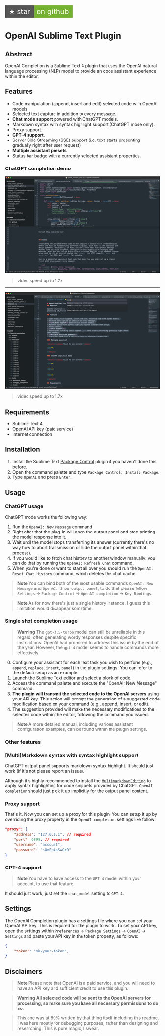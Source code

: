 [![Star on GitHub][img-stars]][stars]

# OpenAI Sublime Text Plugin
## Abstract

OpenAI Completion is a Sublime Text 4 plugin that uses the OpenAI natural language processing (NLP) model to provide an code assistant experience within the editor.

## Features

- Code manipulation (append, insert and edit) selected code with OpenAI models.
- Selected text capture in addition to every message.
- **Chat mode support** powered with ChatGPT models.
- Markdown syntax with syntax highlight support (ChatGPT mode only).
- Proxy support.
- **GPT-4 support**.
- Server Side Streaming (SSE) support (i.e. text starts presenting gradually right after user request)
- **Multiple assistant presets**
- Status bar badge with a currently selected assistant properties.

### ChatGPT completion demo

[![Watch the video](static/media/panel_thumbnail.png)](static/vids/panel.mp4)
> video speed up to 1.7x

---

[![Watch the video](static/media/editing_thumbnail.png)](https://imgur.com/a/Bl8ZK4L)
> video speed up to 1.7x

## Requirements

- Sublime Text 4
- [OpenAI](https://beta.openai.com/account) API key (paid service)
- Internet connection

## Installation

1. Install the Sublime Text [Package Control](https://packagecontrol.io/installation) plugin if you haven't done this before.
2. Open the command palette and type `Package Control: Install Package`.
3. Type `OpenAI` and press `Enter`.

## Usage

### ChatGPT usage

ChatGPT mode works the following way:

1. Run the `OpenAI: New Message` command
2. Right after that the plug-in will open the output panel and start printing the model response into it.
3. Wait until the model stops transferring its answer (currently there's no way how to abort transmission or hide the output panel within that process).
4. If you would like to fetch chat history to another window manually, you can do that by running the `OpenAI: Refresh Chat` command.
5. When you're done or want to start all over you should run the `OpenAI: Reset Chat History` command, which deletes the chat cache.

> **Note**
>  You can bind both of the most usable commands `OpenAI: New Message` and `OpenAI: Show output panel`, to do that please follow `Settings` -> `Package Control` -> `OpenAI completion` -> `Key Bindings`.

> **Note**
> As for now there's just a single history instance. I guess this limitation would disappear sometime.

### Single shot completion usage

> **Warning**
> The `gpt-3.5-turbo` model can still be unreliable in this regard, often generating wordy responses despite specific instructions. OpenAI had promised to address this issue by the end of the year. However, the `gpt-4` model seems to handle commands more effectively.

0. Configure your assistant for each text task you wish to perform (e.g., `append`, `replace`, `insert`, `panel`) in the plugin settings. You can refer to the default setup as an example.
1. Launch the Sublime Text editor and select a block of code.
2. Access the command palette and execute the "OpenAI: New Message" command.
3. **The plugin will transmit the selected code to the OpenAI servers** using your API key. This action will prompt the generation of a suggested code modification based on your command (e.g., append, insert, or edit).
4. The suggestion provided will make the necessary modifications to the selected code within the editor, following the command you issued.

> **Note**
> A more detailed manual, including various assistant configuration examples, can be found within the plugin settings.

### Other features

### [Multi]Markdown syntax with syntax highlight support

ChatGPT output panel supports markdown syntax highlight. It should just work (if it's not please report an issue).

Although it's highly recommended to install the [`MultimarkdownEditing`](https://sublimetext-markdown.github.io/MarkdownEditing/) to apply syntax highlighting for code snippets provided by ChatGPT. `OpenAI completion` should just pick it up implicitly for the output panel content.

### Proxy support

That's it. Now you can set up a proxy for this plugin.
You can setup it up by overriding the proxy property in the `OpenAI completion` settings like follow:

```json
"proxy": {
    "address": "127.0.0.1", // required
    "port": 9898, // required
    "username": "account",
    "password": "sOmEpAsSwOrD"
}
```

### GPT-4 support

> **Note**
> You have to have access to the `GPT-4` model within your account, to use that feature.

It should just work, just set the `chat_model` setting to `GPT-4`.


## Settings
The OpenAI Completion plugin has a settings file where you can set your OpenAI API key. This is required for the plugin to work. To set your API key, open the settings within `Preferences` -> `Package Settings` -> `OpenAI` -> `Settings` and paste your API key in the token property, as follows:

```JSON
{
    "token": "sk-your-token",
}
```

## Disclaimers

> **Note**
> Please note that OpenAI is a paid service, and you will need to have an API key and sufficient credit to use this plugin.

> **Warning**
> **All selected code will be sent to the OpenAI servers for processing, so make sure you have all necessary permissions to do so**.

> This one was at 80% written by that thing itself including this readme. I was here mostly for debugging purposes, rather than designing and researching. This is pure magic, I swear.

[stars]: https://github.com/yaroslavyaroslav/OpenAI-sublime-text/stargazers
[img-stars]: static/media/star-on-github.svg